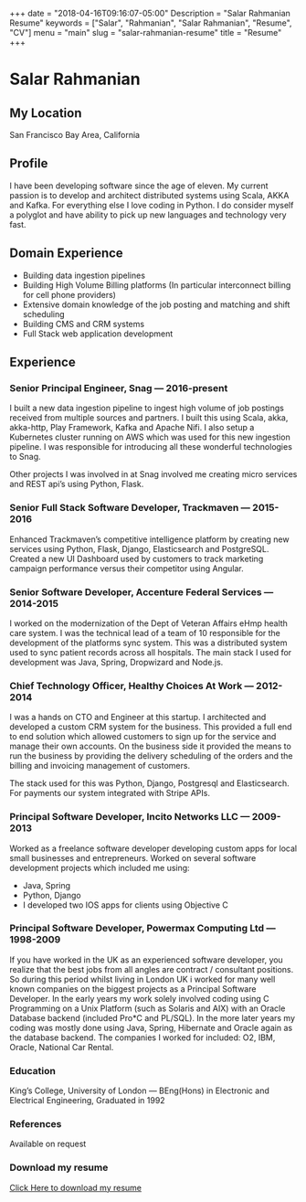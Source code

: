 +++
date = "2018-04-16T09:16:07-05:00"
Description = "Salar Rahmanian Resume"
keywords = ["Salar", "Rahmanian", "Salar Rahmanian", "Resume", "CV"]
menu = "main"
slug = "salar-rahmanian-resume"
title = "Resume"
+++
# Salar Rahmanian #
## My Location ##
San Francisco Bay Area, California

## Profile ##
I have been developing software since the age of eleven. My current passion is to develop and architect distributed systems using Scala, AKKA and Kafka. For everything else I love coding in Python. I do consider myself a polyglot and have ability to pick up new languages and technology very fast.

## Domain Experience ##
- Building data ingestion pipelines
- Building High Volume Billing platforms (In particular interconnect billing for cell phone providers)
- Extensive domain knowledge of the job posting and matching and shift scheduling
- Building CMS and CRM systems
- Full Stack web application development

## Experience ##
### Senior Principal Engineer, Snag — 2016-present ###
I built a new data ingestion pipeline to ingest high volume of job postings received from multiple sources and partners. I built this using Scala, akka, akka-http, Play Framework, Kafka and Apache Nifi. I also setup a Kubernetes cluster running on AWS which was used for this new ingestion pipeline. I was responsible for introducing all these wonderful technologies to Snag.

Other projects I was involved in at Snag involved me creating micro services and REST api’s using Python, Flask.

### Senior Full Stack Software Developer, Trackmaven — 2015-2016 ###
Enhanced Trackmaven’s competitive intelligence platform by creating new services using Python, Flask, Django, Elasticsearch and PostgreSQL. Created a new UI Dashboard used by customers to track marketing campaign performance versus their competitor using Angular.

### Senior Software Developer, Accenture Federal Services — 2014-2015 ###
I worked on the modernization of the Dept of Veteran Affairs eHmp health care system. I was the technical lead of a team of 10 responsible for the development of the platforms sync system. This was a distributed system used to sync patient records across all hospitals. The main stack I used for development was Java, Spring, Dropwizard and Node.js.

### Chief Technology Officer, Healthy Choices At Work — 2012-2014 ###
I was a hands on CTO and Engineer at this startup. I architected and developed a custom CRM system for the business. This provided a full end to end solution which allowed customers to sign up for the service and manage their own accounts. On the business side it provided the means to run the business by providing the delivery scheduling of the orders and the billing and invoicing management of customers.

The stack used for this was Python, Django, Postgresql and Elasticsearch. For payments our system integrated with Stripe APIs. 

### Principal Software Developer, Incito Networks LLC — 2009-2013 ###
Worked as a freelance software developer developing custom apps for local small businesses and entrepreneurs. Worked on several software development projects which included me using: 
- Java, Spring
- Python, Django
- I developed two IOS apps for clients using Objective C 

### Principal Software Developer, Powermax Computing Ltd — 1998-2009 ###
If you have worked in the UK as an experienced software developer, you realize that the best jobs from all angles are contract / consultant positions. So during this period whilst living in London UK i worked for many well known companies on the biggest projects as a Principal Software Developer. In the early years my work solely involved coding using  C Programming on a Unix Platform (such as Solaris and AIX) with an Oracle Database backend (included Pro*C and PL/SQL). In the more later years my coding was mostly done using Java, Spring, Hibernate and Oracle again as the database backend.
The companies I worked for included: O2, IBM, Oracle, National Car Rental. 

### Education ###
King’s College, University of London — BEng(Hons) in Electronic and Electrical Engineering, Graduated in 1992

### References ###
Available on request

### Download my resume ###
[Click Here to download my resume](/media/Salar-Rahmanian-Resume.pdf)
